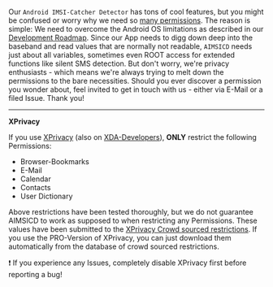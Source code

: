 Our `Android IMSI-Catcher Detector` has tons of cool features, but you might be confused or worry why we need so [many permissions](https://github.com/SecUpwN/Android-IMSI-Catcher-Detector/blob/development/AIMSICD/src/main/AndroidManifest.xml). The reason is simple: We need to overcome the Android OS limitations as described in our [Development Roadmap](https://github.com/SecUpwN/Android-IMSI-Catcher-Detector/wiki/Development-Status#development-roadmap). Since our App needs to digg down deep into the baseband and read values that are normally not readable, `AIMSICD` needs just about all variables, sometimes even ROOT access for extended functions like silent SMS detection. But don't worry, we're privacy enthusiasts - which means we're always trying to melt down the permissions to the bare necessities. Should you ever discover a permission you wonder about, feel invited to get in touch with us - either via E-Mail or a filed Issue. Thank you!

---

**XPrivacy**

If you use [XPrivacy](https://github.com/M66B/XPrivacy) (also on [XDA-Developers](http://forum.xda-developers.com/showthread.php?t=2320783)), **ONLY** restrict the following Permissions:

* Browser-Bookmarks
* E-Mail
* Calendar
* Contacts
* User Dictionary

Above restrictions have been tested thoroughly, but we do not guarantee AIMSICD to work as supposed to when restricting any Permissions. These values have been submitted to the [XPrivacy Crowd sourced restrictions](http://crowd.xprivacy.eu/). If you use the PRO-Version of XPrivacy, you can just download them automatically from the database of crowd sourced restrictions.

:exclamation: If you experience any Issues, completely disable XPrivacy first before reporting a bug! 